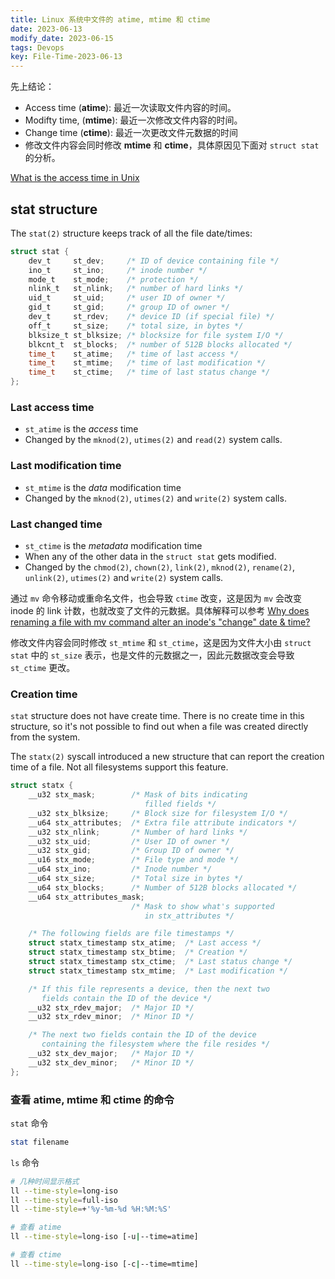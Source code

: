 ```yaml
---
title: Linux 系统中文件的 atime, mtime 和 ctime
date: 2023-06-13
modify_date: 2023-06-15
tags: Devops
key: File-Time-2023-06-13
---
```


先上结论：

- Access time (**atime**): 最近一次读取文件内容的时间。
- Modifty time, (**mtime**): 最近一次修改文件内容的时间。
- Change time (**ctime**): 最近一次更改文件元数据的时间
- 修改文件内容会同时修改 **mtime** 和 **ctime**，具体原因见下面对 `struct stat` 的分析。

<!--more-->

[What is the access time in Unix](https://stackoverflow.com/questions/3385203/what-is-the-access-time-in-unix)

## stat structure

The ``stat(2)`` structure keeps track of all the file date/times:

```c
struct stat {
    dev_t     st_dev;     /* ID of device containing file */
    ino_t     st_ino;     /* inode number */
    mode_t    st_mode;    /* protection */
    nlink_t   st_nlink;   /* number of hard links */
    uid_t     st_uid;     /* user ID of owner */
    gid_t     st_gid;     /* group ID of owner */
    dev_t     st_rdev;    /* device ID (if special file) */
    off_t     st_size;    /* total size, in bytes */
    blksize_t st_blksize; /* blocksize for file system I/O */
    blkcnt_t  st_blocks;  /* number of 512B blocks allocated */
    time_t    st_atime;   /* time of last access */
    time_t    st_mtime;   /* time of last modification */
    time_t    st_ctime;   /* time of last status change */
};
```

### Last access time

- `st_atime` is the _access_ time
- Changed by the `mknod(2)`, `utimes(2)` and `read(2)` system calls.

### Last modification time

- `st_mtime` is the _data_ modification time
- Changed by the `mknod(2)`, `utimes(2)` and `write(2)` system calls.

### Last changed time

- `st_ctime` is the _metadata_ modification time
- When any of the other data in the `struct stat` gets modified.
- Changed by the `chmod(2)`, `chown(2)`, `link(2)`, `mknod(2)`, `rename(2)`, `unlink(2)`, `utimes(2)` and `write(2)` system calls.

通过 `mv` 命令移动或重命名文件，也会导致 `ctime` 改变，这是因为 `mv` 会改变 inode 的 link 计数，也就改变了文件的元数据。具体解释可以参考 [Why does renaming a file with mv command alter an inode's "change" date & time?][why_mv_alter_ctime]

[why_mv_alter_ctime]: https://unix.stackexchange.com/questions/211123/why-does-renaming-a-file-with-mv-command-alter-an-inodes-change-date-time

修改文件内容会同时修改 `st_mtime` 和 `st_ctime`，这是因为文件大小由 `struct stat` 中的 `st_size` 表示，也是文件的元数据之一，因此元数据改变会导致 `st_ctime` 更改。

### Creation time

`stat` structure does not have create time. There is no create time in this structure, so it's not possible to find out when a file was created directly from the system.

The `statx(2)` syscall introduced a new structure that can report the creation time of a file. Not all filesystems support this feature.

```c
struct statx {
    __u32 stx_mask;        /* Mask of bits indicating
                              filled fields */
    __u32 stx_blksize;     /* Block size for filesystem I/O */
    __u64 stx_attributes;  /* Extra file attribute indicators */
    __u32 stx_nlink;       /* Number of hard links */
    __u32 stx_uid;         /* User ID of owner */
    __u32 stx_gid;         /* Group ID of owner */
    __u16 stx_mode;        /* File type and mode */
    __u64 stx_ino;         /* Inode number */
    __u64 stx_size;        /* Total size in bytes */
    __u64 stx_blocks;      /* Number of 512B blocks allocated */
    __u64 stx_attributes_mask;
                           /* Mask to show what's supported
                              in stx_attributes */

    /* The following fields are file timestamps */
    struct statx_timestamp stx_atime;  /* Last access */
    struct statx_timestamp stx_btime;  /* Creation */
    struct statx_timestamp stx_ctime;  /* Last status change */
    struct statx_timestamp stx_mtime;  /* Last modification */

    /* If this file represents a device, then the next two
       fields contain the ID of the device */
    __u32 stx_rdev_major;  /* Major ID */
    __u32 stx_rdev_minor;  /* Minor ID */

    /* The next two fields contain the ID of the device
       containing the filesystem where the file resides */
    __u32 stx_dev_major;   /* Major ID */
    __u32 stx_dev_minor;   /* Minor ID */
};
```

### 查看 atime, mtime 和 ctime 的命令

`stat` 命令

```sh
stat filename
```

`ls` 命令

```sh
# 几种时间显示格式
ll --time-style=long-iso
ll --time-style=full-iso
ll --time-style=+'%y-%m-%d %H:%M:%S'

# 查看 atime
ll --time-style=long-iso [-u|--time=atime]

# 查看 ctime
ll --time-style=long-iso [-c|--time=mtime]
```